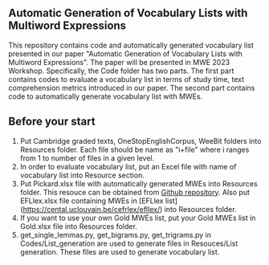 ## Automatic Generation of Vocabulary Lists with Multiword Expressions
This repository contains code and automatically generated vocabulary list presented in our paper "Automatic Generation of Vocabulary Lists with Multiword Expressions". The paper will be presented in MWE 2023 Workshop. 
Specifically, the Code folder has two parts. The first part contains codes to evaluate a vocabulary list in terms of study time, text comprehension metrics introduced in our paper. The second part contains code to automatically generate vocabulary list with MWEs. 
## Before your start
1. Put Cambridge graded texts, OneStopEnglishCorpus, WeeBit folders into Resources folder. Each file should be name as "i+file" where i ranges from 1 to number of files in a given level.
2. In order to evaluate vocabulary list, put an Excel file with name of vocabulary list into Resource section.
3. Put Pickard.xlsx file with automatically generated MWEs into Resources folder. This resouce can be obtained from [Github repository](https://github.com/Oddtwang/MWEs). Also put EFLlex.xlsx file containing MWEs in [EFLlex list] (https://cental.uclouvain.be/cefrlex/efllex/) into Resources folder.
4. If you want to use your own Gold MWEs list, put your Gold MWEs list in Gold.xlsx file into Resources folder.
5. get_single_lemmas.py, get_bigrams.py, get_trigrams.py in Codes/List_generation are used to generate files in Resouces/List generation. These files are used to generate vocabulary list.
